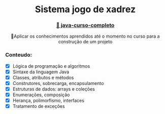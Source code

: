 
<h1 align="center"> Sistema jogo de xadrez</h1>
<h3 align="center">
    <a href="https://www.udemy.com/course/java-curso-completo/">🔗 java-curso-completo </a>
</h3>

<p align="center">🚀Aplicar os conhecimentos aprendidos até o momento no curso para a construção de um projeto </p>

### Conteudo:
- [x] Lógica de programação e algoritmos
- [x] Sintaxe da linguagem Java
- [x] Classes, atributos e métodos
- [x] Construtores, sobrecarga, encapsulamento
- [x] Estruturas de dados: arrays e coleções
- [x] Enumerações, composição
- [x] Herança, polimorfismo, interfaces
- [x] Tratamento de exceções
